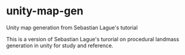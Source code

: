 # unity-map-gen
Unity map generation from Sebastian Lague's tutorial

This is a version of Sebastian Lague's turorial on procedural landmass generation in unity for study and reference.
